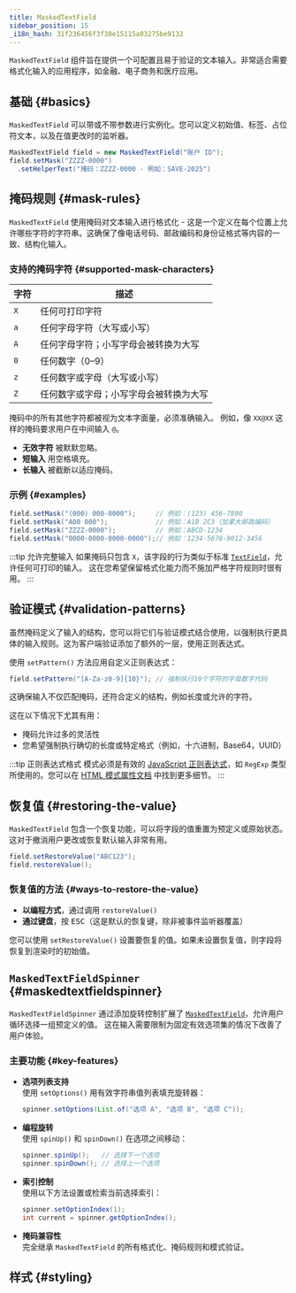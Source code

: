```yaml
---
title: MaskedTextField
sidebar_position: 15
_i18n_hash: 31f236456f3f30e15115a03275be9132
---
```

<DocChip chip='shadow' />
<DocChip chip='name' label="dwc-textfield" />
<DocChip chip='since' label='24.10' />
<JavadocLink type="foundation" location="com/webforj/component/field/MaskedTextField" top='true'/>

`MaskedTextField` 组件旨在提供一个可配置且易于验证的文本输入。非常适合需要格式化输入的应用程序，如金融、电子商务和医疗应用。

## 基础 {#basics}

`MaskedTextField` 可以带或不带参数进行实例化。您可以定义初始值、标签、占位符文本，以及在值更改时的监听器。

```java
MaskedTextField field = new MaskedTextField("账户 ID");
field.setMask("ZZZZ-0000")
  .setHelperText("掩码：ZZZZ-0000 - 例如：SAVE-2025")
```

## 掩码规则 {#mask-rules}

`MaskedTextField` 使用掩码对文本输入进行格式化 - 这是一个定义在每个位置上允许哪些字符的字符串。这确保了像电话号码、邮政编码和身份证格式等内容的一致、结构化输入。

### 支持的掩码字符 {#supported-mask-characters}

| 字符 | 描述                                                                                 |
|-------|--------------------------------------------------------------------------------------|
| `X`   | 任何可打印字符                                                                       |
| `a`   | 任何字母字符（大写或小写）                                                           |
| `A`   | 任何字母字符；小写字母会被转换为大写                                                 |
| `0`   | 任何数字（0–9）                                                                       |
| `z`   | 任何数字或字母（大写或小写）                                                         |
| `Z`   | 任何数字或字母；小写字母会被转换为大写                                              |

掩码中的所有其他字符都被视为文本字面量，必须准确输入。
例如，像 `XX@XX` 这样的掩码要求用户在中间输入 `@`。

- **无效字符** 被默默忽略。
- **短输入** 用空格填充。
- **长输入** 被截断以适应掩码。

### 示例 {#examples}

```java
field.setMask("(000) 000-0000");     // 例如：(123) 456-7890
field.setMask("A00 000");            // 例如：A1B 2C3（加拿大邮政编码）
field.setMask("ZZZZ-0000");          // 例如：ABCD-1234
field.setMask("0000-0000-0000-0000");// 例如：1234-5678-9012-3456
```

:::tip 允许完整输入
如果掩码只包含 `X`，该字段的行为类似于标准 [`TextField`](../text-field.md)，允许任何可打印的输入。
这在您希望保留格式化能力而不施加严格字符规则时很有用。
:::

<ComponentDemo 
path='/webforj/maskedtextfield?' 
javaE='https://raw.githubusercontent.com/webforj/webforj-documentation/refs/heads/main/src/main/java/com/webforj/samples/views/fields/maskedtextfield/MaskedTextFieldView.java'
height='250px'
/>

## 验证模式 {#validation-patterns}

虽然掩码定义了输入的结构，您可以将它们与验证模式结合使用，以强制执行更具体的输入规则。这为客户端验证添加了额外的一层，使用正则表达式。

使用 `setPattern()` 方法应用自定义正则表达式：

```java
field.setPattern("[A-Za-z0-9]{10}"); // 强制执行10个字符的字母数字代码
```

这确保输入不仅匹配掩码，还符合定义的结构，例如长度或允许的字符。

这在以下情况下尤其有用：

- 掩码允许过多的灵活性
- 您希望强制执行确切的长度或特定格式（例如，十六进制，Base64，UUID）

:::tip 正则表达式格式
模式必须是有效的 [JavaScript 正则表达式](https://developer.mozilla.org/en-US/docs/Web/JavaScript/Guide/Regular_expressions)，如 `RegExp` 类型所使用的。您可以在 [HTML 模式属性文档](https://developer.mozilla.org/en-US/docs/Web/HTML/Attributes/pattern#overview) 中找到更多细节。
:::

## 恢复值 {#restoring-the-value}

`MaskedTextField` 包含一个恢复功能，可以将字段的值重置为预定义或原始状态。
这对于撤消用户更改或恢复默认输入非常有用。

```java
field.setRestoreValue("ABC123");
field.restoreValue();
```

### 恢复值的方法 {#ways-to-restore-the-value}

- **以编程方式**，通过调用 `restoreValue()`
- **通过键盘**，按 <kbd>ESC</kbd>（这是默认的恢复键，除非被事件监听器覆盖）

您可以使用 `setRestoreValue()` 设置要恢复的值。如果未设置恢复值，则字段将恢复到渲染时的初始值。

<ComponentDemo 
path='/webforj/maskedtextfieldrestore?' 
javaE='https://raw.githubusercontent.com/webforj/webforj-documentation/refs/heads/main/src/main/java/com/webforj/samples/views/fields/maskedtextfield/MaskedTextFieldRestoreView.java'
height='200px'
/>

## `MaskedTextFieldSpinner` {#maskedtextfieldspinner}

`MaskedTextFieldSpinner` 通过添加旋转控制扩展了 [`MaskedTextField`](#basics)，允许用户循环选择一组预定义的值。
这在输入需要限制为固定有效选项集的情况下改善了用户体验。

<ComponentDemo 
path='/webforj/maskedtextfieldspinner?' 
javaE='https://raw.githubusercontent.com/webforj/webforj-documentation/refs/heads/main/src/main/java/com/webforj/samples/views/fields/maskedtextfield/MaskedTextFieldSpinnerView.java'
height='120px'
/>

### 主要功能 {#key-features}

- **选项列表支持**  
  使用 `setOptions()` 用有效字符串值列表填充旋转器：

  ```java
  spinner.setOptions(List.of("选项 A", "选项 B", "选项 C"));
  ```

- **编程旋转**  
  使用 `spinUp()` 和 `spinDown()` 在选项之间移动：

  ```java
  spinner.spinUp();   // 选择下一个选项
  spinner.spinDown(); // 选择上一个选项
  ```

- **索引控制**  
  使用以下方法设置或检索当前选择索引：

  ```java
  spinner.setOptionIndex(1);
  int current = spinner.getOptionIndex();
  ```

- **掩码兼容性**  
  完全继承 `MaskedTextField` 的所有格式化、掩码规则和模式验证。

## 样式 {#styling}

<TableBuilder name="MaskedTextField" />
